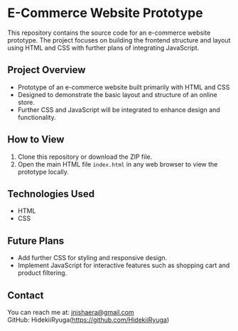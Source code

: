 # E-Commerce Website Prototype

This repository contains the source code for an e-commerce website prototype. The project focuses on building the frontend structure and layout using HTML and CSS with further plans of integrating JavaScript.

## Project Overview

- Prototype of an e-commerce website built primarily with HTML and CSS
- Designed to demonstrate the basic layout and structure of an online store.
- Further CSS and JavaScript will be integrated to enhance design and functionality.

## How to View

1. Clone this repository or download the ZIP file.
2. Open the main HTML file `index.html`  in any web browser to view the prototype locally.

## Technologies Used

- HTML
- CSS

## Future Plans

- Add further CSS for styling and responsive design.
- Implement JavaScript for interactive features such as shopping cart and product filtering.

## Contact

You can reach me at: jnishaera@gmail.com  
GitHub: HidekiiRyuga(https://github.com/HidekiiRyuga)
